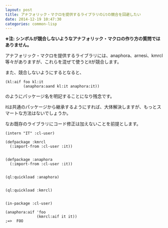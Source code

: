 ```yaml
---
layout: post
title: アナフォリック・マクロを提供するライブラリのitの競合を回避したい
date: 2014-12-19 10:47:30
categories: common-lisp
---
```

<p><strong>※注: シンボルが競合しないようなアナフォリック・マクロの作り方の質問ではありません。</strong></p>

<p>アナフォリック・マクロを提供するライブラリには、anaphora、arnesi、kmrcl等々がありますが、これらを混ぜて使うとitが競合します。</p>

<p>また、競合しないようにするとなると、</p>

<pre><code>(kl:aif foo kl:it
        (anaphora:aand kl:it anaphora:it))
</code></pre>

<p>のようにパッケージ名を明記することになり残念です。</p>

<p>itは共通のパッケージから継承するようにすれば、大体解決しますが、もっとスマートな方法はないでしょうか。</p>

<p>なお既存のライブラリにコード修正は加えないことを前提とします。</p>

<pre><code>(intern "IT" :cl-user)

(defpackage :kmrcl
  (:import-from :cl-user :it))


(defpackage :anaphora
  (:import-from :cl-user :it))


(ql:quickload :anaphora)


(ql:quickload :kmrcl)


(in-package :cl-user)

(anaphora:aif 'foo
              (kmrcl:aif it it))
;=&gt;  FOO
</code></pre>
